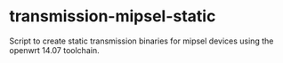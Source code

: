 transmission-mipsel-static
==========================

Script to create static transmission binaries for mipsel devices using the openwrt 14.07 toolchain.
